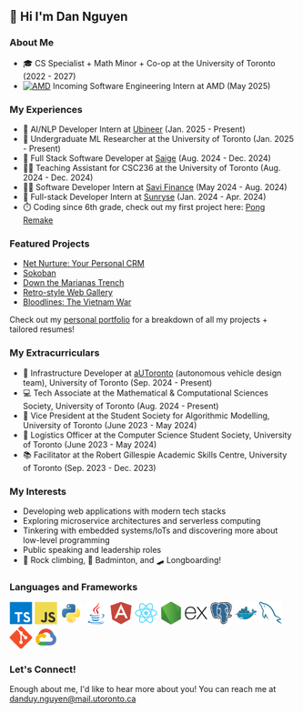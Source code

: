 ## 👋 Hi I'm Dan Nguyen

### About Me
- 🎓 CS Specialist + Math Minor + Co-op at the University of Toronto (2022 - 2027)
- <a href="https://emoji.gg/emoji/9567-amd"><img src="https://cdn3.emoji.gg/emojis/9567-amd.png" width="20px" height="20px" alt="AMD"></a> Incoming Software Engineering Intern at AMD (May 2025)

### My Experiences
- 💸 AI/NLP Developer Intern at [Ubineer](https://ubineer.com/) (Jan. 2025 - Present)
- 🔬 Undergraduate ML Researcher at the University of Toronto (Jan. 2025 - Present)
- 💼 Full Stack Software Developer at [Saige](https://www.realsaige.com/) (Aug. 2024 - Dec. 2024)
- 👨‍🏫 Teaching Assistant for CSC236 at the University of Toronto (Aug. 2024 - Dec. 2024)
- 🧑‍💻 Software Developer Intern at [Savi Finance](https://financesavi.com/) (May 2024 - Aug. 2024)
- 🧠 Full-stack Developer Intern at [Sunryse](https://www.linkedin.com/company/sunryseapp) (Jan. 2024 - Apr. 2024)
- ⏱️ Coding since 6th grade, check out my first project here: [Pong Remake](https://github.com/nuhgooyin/Pong-Game)

### Featured Projects
- [Net Nurture: Your Personal CRM](https://github.com/nuhgooyin/net-nurture)
- [Sokoban](https://github.com/nuhgooyin/sokoban)
- [Down the Marianas Trench](https://github.com/nuhgooyin/Down-The-Marianas-Trench)
- [Retro-style Web Gallery](https://github.com/nuhgooyin/Retro-Style-Gallery)
- [Bloodlines: The Vietnam War](https://github.com/nuhgooyin/Bloodlines-The-Vietnam-War)

Check out my [personal portfolio](https://nuhgooy.in/) for a breakdown of all my projects + tailored resumes!

### My Extracurriculars
- 🚗 Infrastructure Developer at [aUToronto](https://www.autodrive.utoronto.ca/) (autonomous vehicle design team), University of Toronto (Sep. 2024 - Present)
- 💻 Tech Associate at the Mathematical & Computational Sciences Society, University of Toronto (Aug. 2024 - Present)
- 🎤 Vice President at the Student Society for Algorithmic Modelling, University of Toronto (June 2023 - May 2024)
- 🎉 Logistics Officer at the Computer Science Student Society, University of Toronto (June 2023 - May 2024)
- 📚 Facilitator at the Robert Gillespie Academic Skills Centre, University of Toronto (Sep. 2023 - Dec. 2023)

### My Interests
- Developing web applications with modern tech stacks
- Exploring microservice architectures and serverless computing
- Tinkering with embedded systems/IoTs and discovering more about low-level programming
- Public speaking and leadership roles
- 🧗 Rock climbing, 🏸 Badminton, and 🛹 Longboarding!

### Languages and Frameworks
<code><img height="40" src="https://raw.githubusercontent.com/devicons/devicon/master/icons/typescript/typescript-original.svg"></code>
<code><img height="40" src="https://raw.githubusercontent.com/devicons/devicon/master/icons/javascript/javascript-original.svg"></code>
<code><img height="40" src="https://raw.githubusercontent.com/devicons/devicon/master/icons/python/python-original.svg"></code>
<code><img height="40" src="https://raw.githubusercontent.com/devicons/devicon/master/icons/java/java-original.svg"></code>
<code><img height="40" src="https://raw.githubusercontent.com/devicons/devicon/master/icons/angularjs/angularjs-plain.svg"></code>
<code><img height="40" src="https://raw.githubusercontent.com/devicons/devicon/master/icons/react/react-original.svg"></code>
<code><img height="40" src="https://raw.githubusercontent.com/devicons/devicon/master/icons/nodejs/nodejs-original.svg"></code>
<code><img height="40" src="https://raw.githubusercontent.com/devicons/devicon/master/icons/express/express-original.svg"></code>
<code><img height="40" src="https://raw.githubusercontent.com/devicons/devicon/master/icons/postgresql/postgresql-original.svg"></code>
<code><img height="40" src="https://raw.githubusercontent.com/devicons/devicon/master/icons/docker/docker-original.svg"></code>
<code><img height="40" src="https://raw.githubusercontent.com/devicons/devicon/master/icons/mysql/mysql-original.svg"></code>
<code><img height="40" src="https://raw.githubusercontent.com/devicons/devicon/master/icons/git/git-original.svg"></code>
<code><img height="40" src="https://raw.githubusercontent.com/devicons/devicon/master/icons/googlecloud/googlecloud-original.svg"></code>

### Let's Connect!
Enough about me, I'd like to hear more about you! You can reach me at [danduy.nguyen@mail.utoronto.ca](danduy.nguyen@mail.utoronto.ca)
